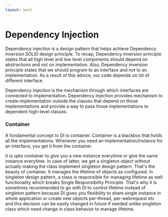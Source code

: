 ```yaml
---
layout: post
---
```

# Dependency Injection

Dependency injection is a design pattern that helps achieve Dependency inversion SOLID design principle. To recap, Dependency inversion principle states that all high level and low level components should depend on abstractions and not on implementation. Also, Dependency inversion principle states that we should program to an interface and not to an implementation. As a result of this advice, our code depends on lot of different interface.

Dependency injection is the mechanism through which interfaces are connected to implementation. Dependency injection provides mechanism to create implementation outside the classes that depend on those implementations and provide a way to pass those implementations to dependent high-level classes. 

### Container

A fundamental concept to DI is container. Container is a blackbox that holds all the implementations. Whenever you need an implementation/instance for an interface, you get it from the container.

It is upto container to give you a new instance everytime or give the same instance everytime. In case of latter, we get a singleton object without actually making the class implement singleton design pattern. That's the beauty of container. It manages the lifetime of objects as configured. In singleton design pattern, a class is responsible for managing lifetime as well functionality which breaks Single Responsibility Principle. That's why it is sometimes recommended to go with DI to control lifetime instead of singleton pattern because DI gives you flexibility to share single instance in whole application or create new objects per-thread, per-webrequest etc and this decision can be easily changed in future if needed unlike singleton class which need change in class behavior to manage lifetime.

